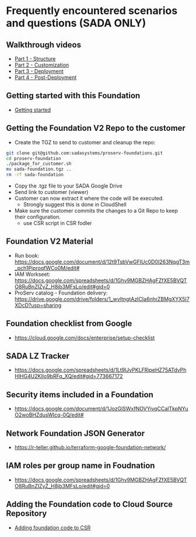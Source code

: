 # Frequently encountered scenarios and questions (SADA ONLY)

## Walkthrough videos
  - [Part 1 - Structure](https://www.loom.com/share/420c593ef980487295ae9dd0541d57ab?sharedAppSource=team_library) 
  - [Part 2 - Customization](https://www.loom.com/share/2dd697f57bbe4696934c5a8bdbad6fa3?sharedAppSource=team_library)
  - [Part 3 - Deployment](https://www.loom.com/share/8f0207d71ec54473b4c9c4e7cba37fee?sharedAppSource=team_library)
  - [Part 4 - Post-Deployment]()

## Getting started with this Foundation

- [Getting started](getting_started_fast.md)

## Getting the Foundation V2 Repo to the customer
- Create the TGZ to send to customer and cleanup the repo:
```bash
git clone git@github.com:sadasystems/proserv-foundations.git
cd proserv-foundation
./package_for_customer.sh
mv sada-foundation.tgz ..
rm -rf sada-foundation
```
- Copy the .tgz file to your SADA Google Drive
- Send link to customer (viewer)
- Customer can now extract it where the code will be executed.
  - Strongly suggest this is done in CloudShell
- Make sure the customer commits the changes to a Git Repo to keep their configuration.
  - use CSR script in CSR fodler

## Foundation V2 Material

- Run book: https://docs.google.com/document/d/12t9TsbVwGFIUc0D0I263NqgT3m_pch1PiproqfWCo0M/edit#
- IAM Workseet: https://docs.google.com/spreadsheets/d/1Ghv9MGBZHAgFZfXE5BVQTO8RuBnZIZyZ_H8jb3MFsLo/edit#gid=0
- ProServ catalog - Foundation delivery: https://drive.google.com/drive/folders/1_wvltngtAzICIa6nhrZBMgXYX5I7XDcD?usp=sharing

## Foundation checklist from Google

- https://cloud.google.com/docs/enterprise/setup-checklist

## SADA LZ Tracker

- https://docs.google.com/spreadsheets/d/1Lt9lJvPKLFRipeHZ75ATdvPhHlHG4U2KIlo9bRFq_XQ/edit#gid=773667172

## Security items included in a Foundation

- https://docs.google.com/document/d/1JozGlSWxfNOVYivqCCalTkpNYuO2woBHZdusWIcq-0Q/edit#

## Network Foundation JSON Generator

- https://r-teller.github.io/terraform-google-foundation-network/

## IAM roles per group name in Foudnation

- https://docs.google.com/spreadsheets/d/1Ghv9MGBZHAgFZfXE5BVQTO8RuBnZIZyZ_H8jb3MFsLo/edit#gid=0

## Adding the Foundation code to Cloud Source Repository

- [Adding foundation code to CSR](../csr/README.md)
